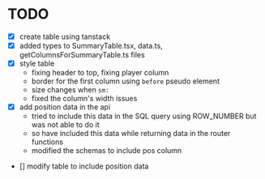 # TODO

- [x] create table using tanstack
- [x] added types to SummaryTable.tsx, data.ts, getColumnsForSummaryTable.ts files
- [x] style table
    - fixing header to top, fixing player column
    - border for the first column using `before` pseudo element
    - size changes when `sm:`
    - fixed the column's width issues
- [x] add position data in the api
    - tried to include this data in the SQL query using ROW_NUMBER but was not able to do it
    - so have included this data while returning data in the router functions
    - modified the schemas to include pos column
- [] modify table to include position data